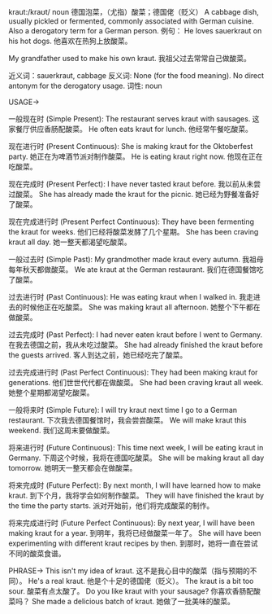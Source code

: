 kraut:/kraʊt/
noun
德国泡菜，（尤指）酸菜；德国佬（贬义）
A cabbage dish, usually pickled or fermented, commonly associated with German cuisine. Also a derogatory term for a German person.
例句：
He loves sauerkraut on his hot dogs. 他喜欢在热狗上放酸菜。

My grandfather used to make his own kraut. 我祖父过去常常自己做酸菜。

近义词：sauerkraut, cabbage
反义词: None (for the food meaning).  No direct antonym for the derogatory usage.
词性: noun


USAGE->

一般现在时 (Simple Present):
The restaurant serves kraut with sausages. 这家餐厅供应香肠配酸菜。
He often eats kraut for lunch. 他经常午餐吃酸菜。

现在进行时 (Present Continuous):
She is making kraut for the Oktoberfest party.  她正在为啤酒节派对制作酸菜。
He is eating kraut right now. 他现在正在吃酸菜。

现在完成时 (Present Perfect):
I have never tasted kraut before. 我以前从未尝过酸菜。
She has already made the kraut for the picnic. 她已经为野餐准备好了酸菜。


现在完成进行时 (Present Perfect Continuous):
They have been fermenting the kraut for weeks.  他们已经将酸菜发酵了几个星期。
She has been craving kraut all day. 她一整天都渴望吃酸菜。

一般过去时 (Simple Past):
My grandmother made kraut every autumn. 我祖母每年秋天都做酸菜。
We ate kraut at the German restaurant. 我们在德国餐馆吃了酸菜。


过去进行时 (Past Continuous):
He was eating kraut when I walked in. 我走进去的时候他正在吃酸菜。
She was making kraut all afternoon. 她整个下午都在做酸菜。


过去完成时 (Past Perfect):
I had never eaten kraut before I went to Germany. 在我去德国之前，我从未吃过酸菜。
She had already finished the kraut before the guests arrived. 客人到达之前，她已经吃完了酸菜。


过去完成进行时 (Past Perfect Continuous):
They had been making kraut for generations. 他们世世代代都在做酸菜。
She had been craving kraut all week. 她整个星期都渴望吃酸菜。


一般将来时 (Simple Future):
I will try kraut next time I go to a German restaurant.  下次我去德国餐馆时，我会尝尝酸菜。
We will make kraut this weekend.  我们这周末要做酸菜。


将来进行时 (Future Continuous):
This time next week, I will be eating kraut in Germany. 下周这个时候，我将在德国吃酸菜。
She will be making kraut all day tomorrow. 她明天一整天都会在做酸菜。


将来完成时 (Future Perfect):
By next month, I will have learned how to make kraut. 到下个月，我将学会如何制作酸菜。
They will have finished the kraut by the time the party starts. 派对开始前，他们将完成酸菜的制作。


将来完成进行时 (Future Perfect Continuous):
By next year, I will have been making kraut for a year. 到明年，我将已经做酸菜一年了。
She will have been experimenting with different kraut recipes by then. 到那时，她将一直在尝试不同的酸菜食谱。




PHRASE->
This isn't my idea of kraut.  这不是我心目中的酸菜（指与预期的不同）。
He's a real kraut. 他是个十足的德国佬（贬义）。
The kraut is a bit too sour. 酸菜有点太酸了。
Do you like kraut with your sausage? 你喜欢香肠配酸菜吗？
She made a delicious batch of kraut. 她做了一批美味的酸菜。
